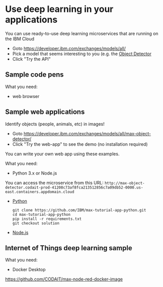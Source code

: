 # Use deep learning in your applications

You can use ready-to-use deep learning microservices that are running on the IBM Cloud
- Goto https://developer.ibm.com/exchanges/models/all/
- Pick a model that seems interesting to you (e.g. the [Object Detector](https://developer.ibm.com/exchanges/models/all/max-object-detector/)
- Click "Try the API" 


## Sample code pens

What you need:
 - web browser

## Sample web applications

Identify objects (people, animals, etc) in images! 
- Goto https://developer.ibm.com/exchanges/models/all/max-object-detector/
- Click "Try the web-app" to see the demo (no installation required)

You can write your own web app using these examples.

What you need:
 - Python 3.x or Node.js



You can access the microservice from this URL: `http://max-object-detector.codait-prod-41208c73af8fca213512856c7a09db52-0000.us-east.containers.appdomain.cloud`

- [Python](https://github.com/IBM/max-tutorial-app-python)
  ```
  git clone https://github.com/IBM/max-tutorial-app-python.git
  cd max-tutorial-app-python
  pip install -r requirements.txt
  git checkout solution
  
  ```


- [Node.js](https://github.com/IBM/max-tutorial-app-nodejs/blob/solution/README.md)



## Internet of Things deep learning sample

What you need:
- Docker Desktop

https://github.com/CODAIT/max-node-red-docker-image
